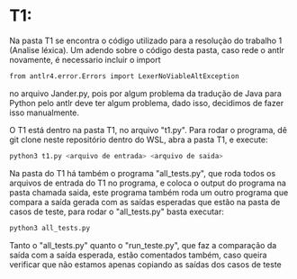 
# T1:

Na pasta T1 se encontra o código utilizado para a resolução do trabalho 1 (Analise léxica). Um adendo sobre o código desta pasta, caso rede o antlr novamente, é necessario incluir o import 

```bash
from antlr4.error.Errors import LexerNoViableAltException
```
no arquivo Jander.py, pois por algum problema da tradução de Java para Python pelo antlr deve ter algum problema, dado isso, decidimos de fazer isso manualmente.

O T1 está dentro na pasta T1, no arquivo "t1.py". Para rodar o programa, dê git clone neste repositório dentro do WSL, abra a pasta T1, e execute:

```bash
python3 t1.py <arquivo de entrada> <arquivo de saida>
```

Na pasta do T1 há também o programa "all_tests.py", que roda todos os arquivos de entrada do T1 no programa, e coloca o output do programa na pasta chamada saida, este programa também roda um outro programa que compara a saída gerada com as saídas esperadas que estão na pasta de casos de teste, para rodar o "all_tests.py" basta executar:

```bash
python3 all_tests.py
```

Tanto o "all_tests.py" quanto o "run_teste.py", que faz a comparação da saída com a saída esperada, estão comentados também, caso queira verificar que não estamos apenas copiando as saídas dos casos de teste
